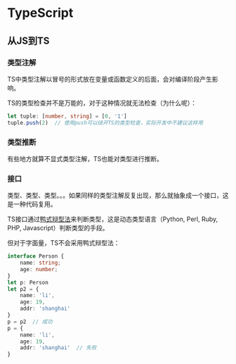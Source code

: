 # TypeScript
## 从JS到TS
### 类型注解
TS中类型注解以冒号的形式放在变量或函数定义的后面，会对编译阶段产生影响。

TS的类型检查并不是万能的，对于这种情况就无法检查（为什么呢）：
```ts
let tuple: [number, string] = [0, '1']
tuple.push(2)  // 使用push可以绕开TS的类型检查，实际开发中不建议这样用
```

### 类型推断
有些地方就算不显式类型注解，TS也能对类型进行推断。

### 接口
类型、类型、类型。。。如果同样的类型注解反复出现，那么就抽象成一个接口，这是一种代码复用。

TS接口通过[鸭式辩型法]()来判断类型，这是动态类型语言（Python, Perl, Ruby, PHP, Javascript）判断类型的手段。

但对于字面量，TS不会采用鸭式辩型法：
```ts
interface Person {
    name: string;
    age: number;
}
let p: Person
let p2 = {
    name: 'li',
    age: 19,
    addr: 'shanghai'
}
p = p2  // 成功
p = {
    name: 'li',
    age: 19,
    addr: 'shanghai'  // 失败
}
```
